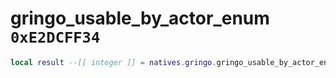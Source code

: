 # gringo_usable_by_actor_enum `0xE2DCFF34`

```lua
local result --[[ integer ]] = natives.gringo.gringo_usable_by_actor_enum(_unk0 --[[ integer ]], _unk1 --[[ integer ]], _unk2 --[[ integer ]])
```